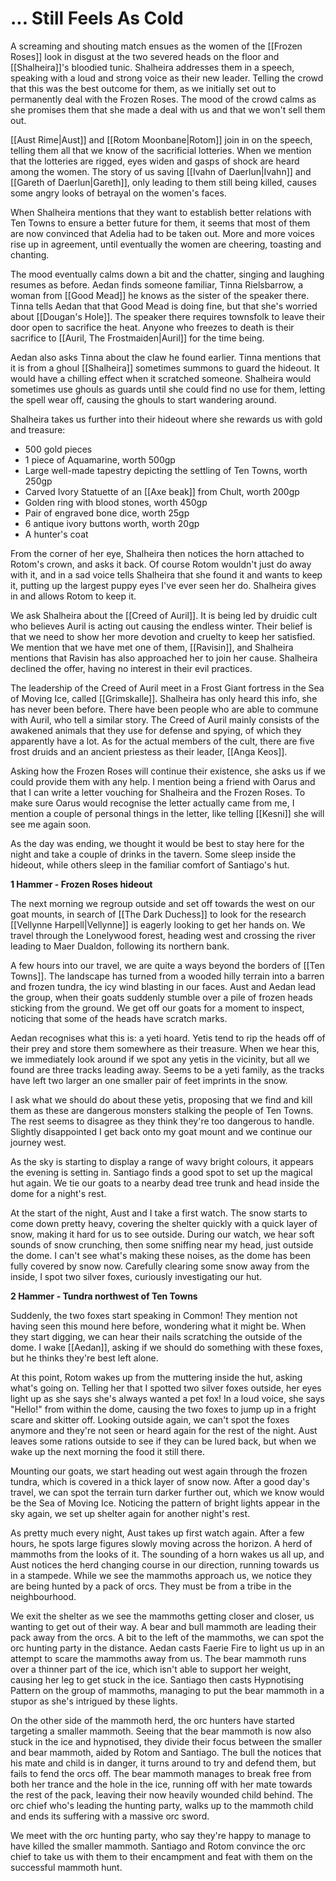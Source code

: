 # ... Still Feels As Cold

A screaming and shouting match ensues as the women of the [[Frozen Roses]] look in disgust at the two severed heads on the floor and [[Shalheira]]'s bloodied tunic. Shalheira addresses them in a speech, speaking with a loud and strong voice as their new leader. Telling the crowd that this was the best outcome for them, as we initially set out to permanently deal with the Frozen Roses. The mood of the crowd calms as she promises them that she made a deal with us and that we won't sell them out.

[[Aust Rime|Aust]] and [[Rotom Moonbane|Rotom]] join in on the speech, telling them all that we know of the sacrificial lotteries. When we mention that the lotteries are rigged, eyes widen and gasps of shock are heard among the women. The story of us saving [[Ivahn of Daerlun|Ivahn]] and [[Gareth of Daerlun|Gareth]], only leading to them still being killed, causes some angry looks of betrayal on the women's faces.

When Shalheira mentions that they want to establish better relations with Ten Towns to ensure a better future for them, it seems that most of them are now convinced that Adelia had to be taken out. More and more voices rise up in agreement, until eventually the women are cheering, toasting and chanting.

The mood eventually calms down a bit and the chatter, singing and laughing resumes as before. Aedan finds someone familiar, Tinna Rielsbarrow, a woman from [[Good Mead]] he knows as the sister of the speaker there. Tinna tells Aedan that that Good Mead is doing fine, but that she's worried about [[Dougan's Hole]]. The speaker there requires townsfolk to leave their door open to sacrifice the heat. Anyone who freezes to death is their sacrifice to [[Auril, The Frostmaiden|Auril]] for the time being.

Aedan also asks Tinna about the claw he found earlier. Tinna mentions that it is from a ghoul [[Shalheira]] sometimes summons to guard the hideout. It would have a chilling effect when it scratched someone. Shalheira would sometimes use ghouls as guards until she could find no use for them, letting the spell wear off, causing the ghouls to start wandering around.

Shalheira takes us further into their hideout where she rewards us with gold and treasure:

- 500 gold pieces
- 1 piece of Aquamarine, worth 500gp
- Large well-made tapestry depicting the settling of Ten Towns, worth 250gp
- Carved Ivory Statuette of an [[Axe beak]] from Chult, worth 200gp
- Golden ring with blood stones, worth 450gp
- Pair of engraved bone dice, worth 25gp
- 6 antique ivory buttons worth, worth 20gp
- A hunter's coat

From the corner of her eye, Shalheira then notices the horn attached to Rotom's crown, and asks it back. Of course Rotom wouldn't just do away with it, and in a sad voice tells Shalheira that she found it and wants to keep it, putting up the largest puppy eyes I've ever seen her do. Shalheira gives in and allows Rotom to keep it.

We ask Shalheira about the [[Creed of Auril]]. It is being led by druidic cult who believes Auril is acting out causing the endless winter. Their belief is that we need to show her more devotion and cruelty to keep her satisfied. We mention that we have met one of them, [[Ravisin]], and Shalheira mentions that Ravisin has also approached her to join her cause. Shalheira declined the offer, having no interest in their evil practices. 

The leadership of the Creed of Auril meet in a Frost Giant fortress in the Sea of Moving Ice, called [[Grimskalle]]. Shalheira has only heard this info, she has never been before. There have been people who are able to commune with Auril, who tell a similar story. The Creed of Auril mainly consists of the awakened animals that they use for defense and spying, of which they apparently have a lot. As for the actual members of the cult, there are five frost druids and an ancient priestess as their leader, [[Anga Keos]].

Asking how the Frozen Roses will continue their existence, she asks us if we could provide them with any help. I mention being a friend with Oarus and that I can write a letter vouching for Shalheira and the Frozen Roses. To make sure Oarus would recognise the letter actually came from me, I mention a couple of personal things in the letter, like telling [[Kesni]] she will see me again soon.

As the day was ending, we thought it would be best to stay here for the night and take a couple of drinks in the tavern. Some sleep inside the hideout, while others sleep in the familiar comfort of Santiago's hut.

**1 Hammer - Frozen Roses hideout**

The next morning we regroup outside and set off towards the west on our goat mounts, in search of [[The Dark Duchess]] to look for the research [[Vellynne Harpell|Vellynne]] is eagerly looking to get her hands on. We travel through the Lonelywood forest, heading west and crossing the river leading to Maer Dualdon, following its northern bank.

A few hours into our travel, we are quite a ways beyond the borders of [[Ten Towns]]. The landscape has turned from a wooded hilly terrain into a barren and frozen tundra, the icy wind blasting in our faces. Aust and Aedan lead the group, when their goats suddenly stumble over a pile of frozen heads sticking from the ground. We get off our goats for a moment to inspect, noticing that some of the heads have scratch marks. 

Aedan recognises what this is: a yeti hoard. Yetis tend to rip the heads off of their prey and store them somewhere as their treasure. When we hear this, we immediately look around if we spot any yetis in the vicinity, but all we found are three tracks leading away. Seems to be a yeti family, as the tracks have left two larger an one smaller pair of feet imprints in the snow.

I ask what we should do about these yetis, proposing that we find and kill them as these are dangerous monsters stalking the people of Ten Towns. The rest seems to disagree as they think they're too dangerous to handle. Slightly disappointed I get back onto my goat mount and we continue our journey west.

As the sky is starting to display a range of wavy bright colours, it appears the evening is setting in. Santiago finds a good spot to set up the magical hut again. We tie our goats to a nearby dead tree trunk and head inside the dome for a night's rest.

At the start of the night, Aust and I take a first watch. The snow starts to come down pretty heavy, covering the shelter quickly with a quick layer of snow, making it hard for us to see outside. During our watch, we hear soft sounds of snow crunching, then some sniffing near my head, just outside the dome. I can't see what's making these noises, as the dome has been fully covered by snow now. Carefully clearing some snow away from the inside, I spot two silver foxes, curiously investigating our hut.

**2 Hammer - Tundra northwest of Ten Towns**

Suddenly, the two foxes start speaking in Common! They mention not having seen this mound here before, wondering what it might be. When they start digging, we can hear their nails scratching the outside of the dome. I wake [[Aedan]], asking if we should do something with these foxes, but he thinks they're best left alone. 

At this point, Rotom wakes up from the muttering inside the hut, asking what's going on. Telling her that I spotted two silver foxes outside, her eyes light up as she says she's always wanted a pet fox! In a loud voice, she says "Hello!" from within the dome, causing the two foxes to jump up in a fright scare and skitter off. Looking outside again, we can't spot the foxes anymore and they're not seen or heard again for the rest of the night. Aust leaves some rations outside to see if they can be lured back, but when we wake up the next morning the food it still there.

Mounting our goats, we start heading out west again through the frozen tundra, which is covered in a thick layer of snow now. After a good day's travel, we can spot the terrain turn darker further out, which we know would be the Sea of Moving Ice. Noticing the pattern of bright lights appear in the sky again, we set up shelter again for another night's rest.

As pretty much every night, Aust takes up first watch again. After a few hours, he spots large figures slowly moving across the horizon. A herd of mammoths from the looks of it. The sounding of a horn wakes us all up, and Aust notices the herd changing course in our direction, running towards us in a stampede. While we see the mammoths approach us, we notice they are being hunted by a pack of orcs. They must be from a tribe in the neighbourhood. 

We exit the shelter as we see the mammoths getting closer and closer, us wanting to get out of their way. A bear and bull mammoth are leading their pack away from the orcs. A bit to the left of the mammoths, we can spot the orc hunting party in the distance. Aedan casts Faerie Fire to light us up in an attempt to scare the mammoths away from us. The bear mammoth runs over a thinner part of the ice, which isn't able to support her weight, causing her leg to get stuck in the ice. Santiago then casts Hypnotising Pattern on the group of mammoths, managing to put the bear mammoth in a stupor as she's intrigued by these lights.

On the other side of the mammoth herd, the orc hunters have started targeting a smaller mammoth. Seeing that the bear mammoth is now also stuck in the ice and hypnotised, they divide their focus between the smaller and bear mammoth, aided by Rotom and Santiago. The bull the notices that his mate and child is in danger, it turns around to try and defend them, but fails to fend the orcs off. The bear mammoth manages to break free from both her trance and the hole in the ice, running off with her mate towards the rest of the pack, leaving their now heavily wounded child behind. The orc chief who's leading the hunting party, walks up to the mammoth child and ends its suffering with a massive orc sword.

We meet with the orc hunting party, who say they're happy to manage to have killed the smaller mammoth. Santiago and Rotom convince the orc chief to take us with them to their encampment and feat with them on the successful mammoth hunt.
